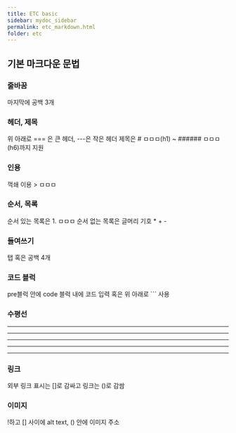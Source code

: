 ```yaml
---
title: ETC basic
sidebar: mydoc_sidebar
permalink: etc_markdown.html
folder: etc
---
```


## 기본 마크다운 문법

### 줄바꿈

마지막에 공백 3개

### 헤더, 제목

위 아래로 === 은 큰 헤더, ---은 작은 헤더
제목은 # ㅁㅁㅁ(h1) ~ ###### ㅁㅁㅁ(h6)까지 지원

### 인용

꺽쇄 이용 > ㅁㅁㅁ

### 순서, 목록

순서 있는 목록은 1. ㅁㅁㅁ
순서 없는 목록은 글머리 기호 \* + -

### 들여쓰기

탭 혹은 공백 4개

### 코드 블럭

pre블럭 안에 code 블럭 내에 코드 입력 혹은
위 아래로 ``` 사용

### 수평선

---

---

---

---

---

### 링크

외부 링크 표시는 []로 감싸고 링크는 ()로 감쌈

### 이미지

!하고 [] 사이에 alt text, () 안에 이미지 주소
